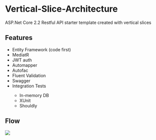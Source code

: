 # Vertical-Slice-Architecture
ASP.Net Core 2.2 Restful API starter template created with vertical slices
<div>
        <h2>Features</h2>
        <ul>
            <li>Entity Framework (code first)</li>               
            <li>MediatR</li>
            <li>JWT auth</li>
            <li>Automapper</li>
            <li>Autofac</li>
            <li>Fluent Validation</li>
            <li>Swagger</li>
            <li>Integration Tests</li>
          <ul>
            <li>In-memory DB</li>
            <li>XUnit</li>
            <li>Shouldly</li>
          </ul>
        </ul>        
</div>   
 <div>
         <h2>Flow</h2>
<img src="https://i.ibb.co/DzQbYpc/vsa.png">
 </div>
